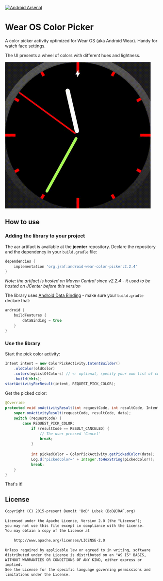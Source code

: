[![Android Arsenal](https://img.shields.io/badge/Android%20Arsenal-Android%20Wear%20Color%20Picker-brightgreen.svg?style=flat)](http://android-arsenal.com/details/1/1662)

Wear OS Color Picker
===

A color picker activity optimized for Wear OS (aka Android Wear).  Handy for watch face settings.

The UI presents a wheel of colors with different hues and lightness.

![Demo](https://github.com/BoD/android-wear-color-picker/raw/master/etc/demo_opt.gif "Demo")


How to use
---

### Adding the library to your project

The aar artifact is available at the **jcenter** repository. Declare the repository and the
dependency in your `build.gradle` file:

```groovy
dependencies {
    implementation 'org.jraf:android-wear-color-picker:2.2.4'
}
```

*Note: the artifact is hosted on Maven Central since v2.2.4 - it used to be hosted on JCenter before this version*


The library uses [Android Data Binding](https://developer.android.com/jetpack/androidx/releases/databinding) -
make sure your `build.gradle` declare that:
```groovy
android {
    buildFeatures {
        dataBinding = true
    }
}
```

### Use the library

Start the pick color activity:

```java
Intent intent = new ColorPickActivity.IntentBuilder()
    .oldColor(oldColor)
    .colors(myListOfColors) // <- optional, specify your own list of colors to be used instead of a "rainbow" preset
    .build(this);
startActivityForResult(intent, REQUEST_PICK_COLOR);
```

Get the picked color:

```java
@Override
protected void onActivityResult(int requestCode, int resultCode, Intent data) {
    super.onActivityResult(requestCode, resultCode, data);
    switch (requestCode) {
        case REQUEST_PICK_COLOR:
            if (resultCode == RESULT_CANCELED) {
                // The user pressed 'Cancel'
                break;
            }

            int pickedColor = ColorPickActivity.getPickedColor(data);
            Log.d("pickedColor=" + Integer.toHexString(pickedColor));
            break;
    }
}
```

That's it!


License
---

```
Copyright (C) 2015-present Benoit 'BoD' Lubek (BoD@JRAF.org)

Licensed under the Apache License, Version 2.0 (the "License");
you may not use this file except in compliance with the License.
You may obtain a copy of the License at

    http://www.apache.org/licenses/LICENSE-2.0

Unless required by applicable law or agreed to in writing, software
distributed under the License is distributed on an "AS IS" BASIS,
WITHOUT WARRANTIES OR CONDITIONS OF ANY KIND, either express or implied.
See the License for the specific language governing permissions and
limitations under the License.
```
